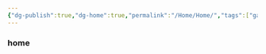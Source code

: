 ```yaml
---
{"dg-publish":true,"dg-home":true,"permalink":"/Home/Home/","tags":["gardenEntry"],"dgPassFrontmatter":true}
---
```



### home





